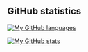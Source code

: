## GitHub statistics

[![My GitHub languages](https://github-readme-stats.vercel.app/api/top-langs?username=mkabza&layout=compact)](https://github.com/anuraghazra/github-readme-stats)

[![My GitHub stats](https://github-readme-stats.vercel.app/api?username=mkabza)](https://github.com/anuraghazra/github-readme-stats)
